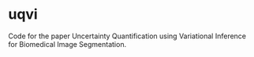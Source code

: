 # uqvi
Code for the paper Uncertainty Quantification using Variational Inference for Biomedical Image Segmentation.
